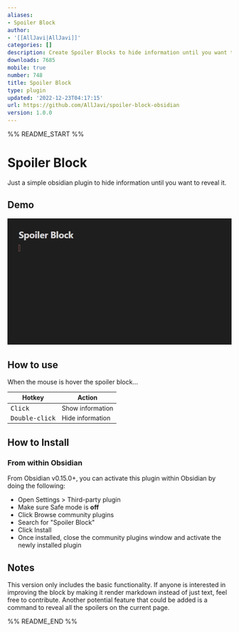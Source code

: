 ```yaml
---
aliases:
- Spoiler Block
author:
- '[[AllJavi|AllJavi]]'
categories: []
description: Create Spoiler Blocks to hide information until you want to see it
downloads: 7685
mobile: true
number: 748
title: Spoiler Block
type: plugin
updated: '2022-12-23T04:17:15'
url: https://github.com/AllJavi/spoiler-block-obsidian
version: 1.0.0
---
```


%% README_START %%

# Spoiler Block

Just a simple obsidian plugin to hide information until you want to reveal it.

## Demo

![basic functionality](https://raw.githubusercontent.com/AllJavi/spoiler-block-obsidian/HEAD//img/sample.gif)

## How to use

When the mouse is hover the spoiler block...

| Hotkey                                            | Action                      |
| ------------------------------------------------- | --------------------------- |
| <kbd>Click</kbd>                                  | Show information            |
| <kbd>Double-click</kbd>                           | Hide information            |


## How to Install

### From within Obsidian

From Obsidian v0.15.0+, you can activate this plugin within Obsidian by doing the following:

- Open Settings > Third-party plugin
- Make sure Safe mode is **off**
- Click Browse community plugins
- Search for "Spoiler Block"
- Click Install
- Once installed, close the community plugins window and activate the newly installed plugin

## Notes

This version only includes the basic functionality. If anyone is interested in improving the 
block by making it render markdown instead of just text, feel free to contribute. Another 
potential feature that could be added is a command to reveal all the spoilers on the current page.

%% README_END %%